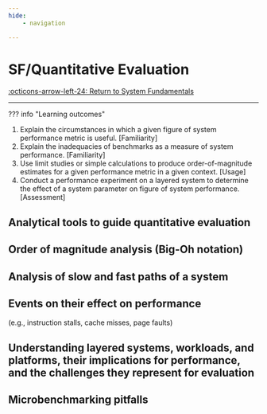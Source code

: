 ```yaml
---
hide:
    - navigation

---
```


# SF/Quantitative Evaluation

[:octicons-arrow-left-24: Return to System Fundamentals](/Knowledge-Notebook/System-Fundamentals/)

---

??? info "Learning outcomes"

1. Explain the circumstances in which a given figure of system performance metric is useful. [Familiarity]
2. Explain the inadequacies of benchmarks as a measure of system performance. [Familiarity]
3. Use limit studies or simple calculations to produce order-of-magnitude estimates for a given performance metric in a given context. [Usage]
4. Conduct a performance experiment on a layered system to determine the effect of a system parameter on figure of system performance. [Assessment]

## Analytical tools to guide quantitative evaluation

## Order of magnitude analysis (Big-Oh notation)

## Analysis of slow and fast paths of a system

## Events on their effect on performance

 (e.g., instruction stalls, cache misses, page faults)

## Understanding layered systems, workloads, and platforms, their implications for performance, and the challenges they represent for evaluation

## Microbenchmarking pitfalls
